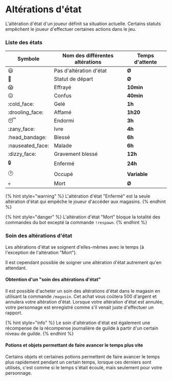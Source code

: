 # Altérations d'état

L'altération d'état d'un joueur définit sa situation actuelle. Certains statuts empêchent le joueur d'effectuer certaines actions dans le jeu.

### Liste des états

| Symbole           | Nom des différentes altérations | Temps d'attente |
| ----------------- | ------------------------------- | --------------- |
| :smiley:          | Pas d'altération d'état         | **Ø**           |
| :baby:            | Statut de départ                | **Ø**           |
| :scream:          | Effrayé                         | **10min**       |
| :confounded:      | Confus                          | **40min**       |
| :cold\_face:      | Gelé                            | **1h**          |
| :drooling\_face:  | Affamé                          | **1h20**        |
| :sleeping:        | Endormi                         | **3h**          |
| :zany\_face:      | Ivre                            | **4h**          |
| :head\_bandage:   | Blessé                          | **6h**          |
| :nauseated\_face: | Malade                          | **6h**          |
| :dizzy\_face:     | Gravement blessé                | **12h**         |
| :lock:            | Enfermé                         | **24h**         |
| :clock2:          | Occupé                          | **Variable**    |
| :skull:           | Mort                            | **Ø**           |

{% hint style="warning" %}
L'altération d'état "Enfermé" est la seule altération d'état qui empêche le joueur d'accéder aux magasins.
{% endhint %}

{% hint style="danger" %}
L'altération d'état "Mort" bloque la totalité des commandes du bot excepté la commande `!respawn`.
{% endhint %}

### Soin des altérations d'état

Les altérations d'état se soignent d'elles-mêmes avec le temps (à l'exception de l'altération "Mort").

Il est cependant possible de soigner une altération d'état autrement qu'en attendant.

#### Obtention d'un "soin des altérations d'état"

Il est possible d'acheter un soin des altérations d'état dans le magasin en utilisant la commande `/magasin`. Cet achat vous coûtera 500 d'argent et annulera votre altération d'état. Lorsque votre altération d'état est annulée, votre personnage est enregistré comme s'il venait juste d'effectuer un rapport.

{% hint style="info" %}
Le soin d'altération d'état est également une récompense de la récompense journalière de guilde à partir d'un certain niveau de guilde.
{% endhint %}

#### Potions et objets permettant de faire avancer le temps plus vite

Certains objets et certaines potions permettent de faire avancer le temps plus rapidement pendant un certain temps, lorsque ces derniers sont utilisés, c'est comme si le temps s'était écoulé, mais seulement pour votre personnage.
